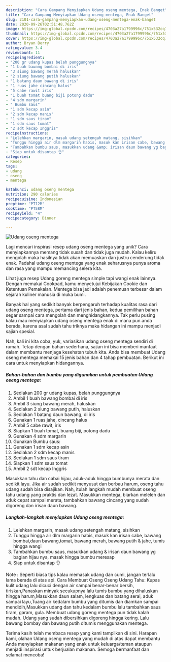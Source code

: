 ```yaml
---
description: "Cara Gampang Menyiapkan Udang oseng mentega, Enak Banget"
title: "Cara Gampang Menyiapkan Udang oseng mentega, Enak Banget"
slug: 2101-cara-gampang-menyiapkan-udang-oseng-mentega-enak-banget
date: 2020-09-26T02:51:48.762Z
image: https://img-global.cpcdn.com/recipes/4703a27a1799996c/751x532cq70/udang-oseng-mentega-foto-resep-utama.jpg
thumbnail: https://img-global.cpcdn.com/recipes/4703a27a1799996c/751x532cq70/udang-oseng-mentega-foto-resep-utama.jpg
cover: https://img-global.cpcdn.com/recipes/4703a27a1799996c/751x532cq70/udang-oseng-mentega-foto-resep-utama.jpg
author: Bryan Berry
ratingvalue: 3.4
reviewcount: 11
recipeingredient:
- "200 gr udang kupas belah punggungnya"
- "1 buah bawang bombai di iris"
- "3 siung bawang merah haluskan"
- "2 siung bawang putih haluskan"
- "1 batang daun bawang di iris"
- "1 ruas jahe cincang halus"
- "5 cabe rawit iris"
- "1 buah tomat buang biji potong dadu"
- "4 sdm margarin"
- " Bumbu saus"
- "1 sdm kecap asin"
- "2 sdm kecap manis"
- "1 sdm saus tiram"
- "1 sdm saus tomat"
- "2 sdt kecap Inggris"
recipeinstructions:
- "Lelehkan margarin, masak udang setengah matang, sisihkan"
- "Tunggu hingga air dlm margarin habis, masuk kan irisan cabe, bawang bombai,daun bawang,tomat, bawang merah, bawang putih &amp; jahe, tumis hingga wangi"
- "Tambahkan bumbu saus, masukkan udang &amp; irisan daun bawang yg bagian hijau nya, masak hingga bumbu meresap"
- "Siap untuk disantap 👌"
categories:
- Resep
tags:
- udang
- oseng
- mentega

katakunci: udang oseng mentega 
nutrition: 290 calories
recipecuisine: Indonesian
preptime: "PT12M"
cooktime: "PT58M"
recipeyield: "4"
recipecategory: Dinner

---
```



![Udang oseng mentega](https://img-global.cpcdn.com/recipes/4703a27a1799996c/751x532cq70/udang-oseng-mentega-foto-resep-utama.jpg)

Lagi mencari inspirasi resep udang oseng mentega yang unik? Cara menyiapkannya memang tidak susah dan tidak juga mudah. Kalau keliru mengolah maka hasilnya tidak akan memuaskan dan justru cenderung tidak enak. Padahal udang oseng mentega yang enak seharusnya punya aroma dan rasa yang mampu memancing selera kita.

Lihat juga resep Udang goreng mentega simple tapi wangi enak lainnya. Dengan memakai Cookpad, kamu menyetujui Kebijakan Cookie dan Ketentuan Pemakaian. Mentega bisa jadi adalah penemuan terbesar dalam sejarah kuliner manusia di muka bumi.

Banyak hal yang sedikit banyak berpengaruh terhadap kualitas rasa dari udang oseng mentega, pertama dari jenis bahan, kedua pemilihan bahan segar sampai cara mengolah dan menghidangkannya. Tak perlu pusing kalau mau menyiapkan udang oseng mentega enak di mana pun anda berada, karena asal sudah tahu triknya maka hidangan ini mampu menjadi sajian spesial.


Nah, kali ini kita coba, yuk, variasikan udang oseng mentega sendiri di rumah. Tetap dengan bahan sederhana, sajian ini bisa memberi manfaat dalam membantu menjaga kesehatan tubuh kita. Anda bisa membuat Udang oseng mentega memakai 15 jenis bahan dan 4 tahap pembuatan. Berikut ini cara untuk menyiapkan hidangannya.

<!--inarticleads1-->

##### Bahan-bahan dan bumbu yang digunakan untuk pembuatan Udang oseng mentega:

1. Sediakan 200 gr udang kupas, belah punggungnya
1. Ambil 1 buah bawang bombai di iris
1. Ambil 3 siung bawang merah, haluskan
1. Sediakan 2 siung bawang putih, haluskan
1. Sediakan 1 batang daun bawang, di iris
1. Gunakan 1 ruas jahe, cincang halus
1. Ambil 5 cabe rawit, iris
1. Siapkan 1 buah tomat, buang biji, potong dadu
1. Gunakan 4 sdm margarin
1. Gunakan  Bumbu saus:
1. Gunakan 1 sdm kecap asin
1. Sediakan 2 sdm kecap manis
1. Sediakan 1 sdm saus tiram
1. Siapkan 1 sdm saus tomat
1. Ambil 2 sdt kecap Inggris


Masukkan tahu dan cabai hijau, aduk-aduk hingga bumbunya merata dan sedikit layu. Jika air sudah sedikit menyusut dan berbau harum, oseng tahu udang sudah bisa disajikan. Nah, itulah langkah mudah membuat oseng tahu udang yang praktis dan lezat. Masukkan mentega, biarkan meleleh dan aduk cepat sampai merata, tambahkan bawang cincang yang sudah digoreng dan irisan daun bawang. 

<!--inarticleads2-->

##### Langkah-langkah menyiapkan Udang oseng mentega:

1. Lelehkan margarin, masak udang setengah matang, sisihkan
1. Tunggu hingga air dlm margarin habis, masuk kan irisan cabe, bawang bombai,daun bawang,tomat, bawang merah, bawang putih &amp; jahe, tumis hingga wangi
1. Tambahkan bumbu saus, masukkan udang &amp; irisan daun bawang yg bagian hijau nya, masak hingga bumbu meresap
1. Siap untuk disantap 👌


Note : Seperti biasa tips kalau memasak udang dan cumi, jangan terlalu lama berada di atas api. Cara Membuat Oseng Oseng Udang Tahu: Kupas kulit udang lalu dicuci dengan air sampai benar-benar bersih, tiriskan,Panaskan minyak secukupnya lalu tumis bumbu yang dihaluskan hingga harum,Masukkan daun salam, lengkuas dan batang serai, aduk sampai layu,Tuang air kedalam bumbu yang ditumis dan diamkan sampai mendidih,Masukkan udang dan tahu kedalam bumbu lalu tambahkan saus tiram, garam, gula. Membuat udang goreng mentega pun tidak kalah mudah. Udang yang sudah dibersihkan digoreng hingga kering. Lalu bawang bombay dan bawang putih ditumis menggunakan mentega. 

Terima kasih telah membaca resep yang kami tampilkan di sini. Harapan kami, olahan Udang oseng mentega yang mudah di atas dapat membantu Anda menyiapkan makanan yang enak untuk keluarga/teman ataupun menjadi inspirasi untuk berjualan makanan. Semoga bermanfaat dan selamat mencoba!
